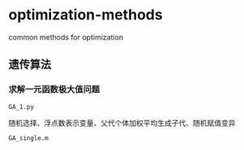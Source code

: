 # optimization-methods

common methods for optimization

## 遗传算法

### 求解一元函数极大值问题

`GA_1.py`

随机选择、浮点数表示变量、父代个体加权平均生成子代、随机赋值变异

`GA_single.m`
